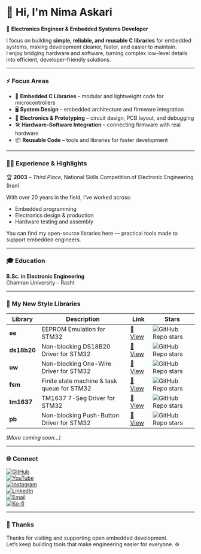 # 👋 Hi, I'm Nima Askari

🚀 **Electronics Engineer & Embedded Systems Developer**  

I focus on building **simple, reliable, and reusable C libraries** for embedded systems, making development cleaner, faster, and easier to maintain.  
I enjoy bridging hardware and software, turning complex low-level details into efficient, developer-friendly solutions.

---

### ⚡ Focus Areas
- 🔧 **Embedded C Libraries** – modular and lightweight code for microcontrollers  
- 🖥 **System Design** – embedded architecture and firmware integration  
- 🔩 **Electronics & Prototyping** – circuit design, PCB layout, and debugging  
- 🛠 **Hardware-Software Integration** – connecting firmware with real hardware  
- 📦 **Reusable Code** – tools and libraries for faster development  

---

### 👨‍💻 Experience & Highlights
🏆 **2003** – *Third Place*, National Skills Competition of Electronic Engineering (Iran)  

With over 20 years in the field, I’ve worked across:  
- Embedded programming  
- Electronics design & production  
- Hardware testing and assembly  

You can find my open-source libraries here — practical tools made to support embedded engineers.  

---

### 🎓 Education
**B.Sc. in Electronic Engineering**  
Chamran University – Rasht  

---

### 🧩 My New Style Libraries

| Library | Description | Link | Stars |
|----------|--------------|------|-------|
| **ee** | EEPROM Emulation for STM32 | [🔗 View](https://github.com/nimaltd/ee) | ![GitHub Repo stars](https://img.shields.io/github/stars/NimaLTD/ee?style=social) |
| **ds18b20** | Non-blocking DS18B20 Driver for STM32 | [🔗 View](https://github.com/nimaltd/ds18b20) | ![GitHub Repo stars](https://img.shields.io/github/stars/NimaLTD/ds18b20?style=social) |
| **ow** | Non-blocking One-Wire Driver for STM32 | [🔗 View](https://github.com/nimaltd/ow) | ![GitHub Repo stars](https://img.shields.io/github/stars/NimaLTD/ow?style=social) |
| **fsm** | Finite state machine & task queue for STM32 | [🔗 View](https://github.com/nimaltd/fsm) | ![GitHub Repo stars](https://img.shields.io/github/stars/NimaLTD/fsm?style=social) |
| **tm1637** | TM1637 7-Seg Driver for STM32 | [🔗 View](https://github.com/nimaltd/tm1637) | ![GitHub Repo stars](https://img.shields.io/github/stars/NimaLTD/tm1637?style=social) |
| **pb** | Non-blocking Push-Button Driver for STM32 | [🔗 View](https://github.com/nimaltd/pb) | ![GitHub Repo stars](https://img.shields.io/github/stars/NimaLTD/pb?style=social) |

*(More coming soon…)*  

---

### 🌐 Connect

[![GitHub](https://img.shields.io/badge/GitHub-Follow-black?style=for-the-badge&logo=github)](https://www.github.com/NimaLTD)  
[![YouTube](https://img.shields.io/badge/YouTube-Subscribe-red?style=for-the-badge&logo=youtube)](https://www.youtube.com/@NimaLTD)  
[![Instagram](https://img.shields.io/badge/Instagram-Follow-purple?style=for-the-badge&logo=instagram)](https://www.instagram.com/github.NimaLTD)  
[![LinkedIn](https://img.shields.io/badge/LinkedIn-Connect-blue?style=for-the-badge&logo=linkedin)](https://linkedin.com/in/nimaltd)  
[![Email](https://img.shields.io/badge/Email-Contact-red?style=for-the-badge&logo=gmail)](mailto:nima.askari@gmail.com)  
[![Ko-fi](https://img.shields.io/badge/Ko--fi-Support-orange?style=for-the-badge&logo=ko-fi)](https://ko-fi.com/nimaltd)  

---

### 💬 Thanks  
Thanks for visiting and supporting open embedded development.  
Let’s keep building tools that make engineering easier for everyone. ⚙️  
